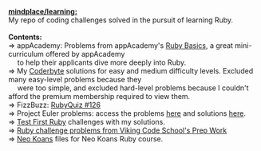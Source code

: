<b><u>mindplace/learning:</b></u> <br />
My repo of coding challenges solved in the pursuit of learning Ruby. <br />
<br />
<b>Contents:</b> <br />
=> appAcademy: Problems from appAcademy's [Ruby Basics](http://prepwork.appacademy.io/mini-curriculum/), a great mini-curriculum offered by appAcademy<br /> 
&emsp; to help their applicants dive more deeply into Ruby.
<br />
=> My [Coderbyte](https://coderbyte.com/) solutions for easy and medium difficulty levels. Excluded many easy-level problems because they<br /> 
&emsp; were too simple, and excluded hard-level problems because I couldn't afford the premium membership required to view them.
<br />
=> FizzBuzz: [RubyQuiz #126](http://rubyquiz.com/quiz126.html)
<br />
=> Project Euler problems: access the problems [here](https://projecteuler.net/archives) and solutions [here](https://code.google.com/p/projecteuler-solutions/wiki/ProjectEulerSolutions).
<br />
=> [Test First Ruby](http://testfirst.org/learn_ruby) challenges with my solutions.
<br />
=> [Ruby challenge problems from Viking Code School's Prep Work](http://www.vikingcodeschool.com/web-markup-and-coding/level-up-your-ruby-judo)
<br />
=> [Neo Koans](http://www.rubykoans.com/) files for Neo Koans Ruby course. 
